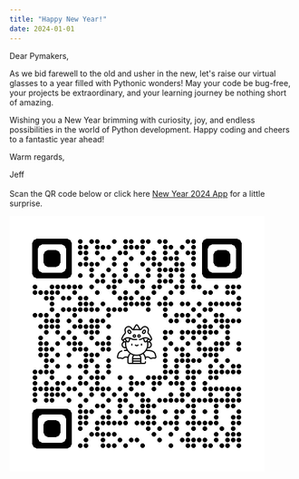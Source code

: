 ```yaml
---
title: "Happy New Year!"
date: 2024-01-01
---
```


Dear Pymakers,

As we bid farewell to the old and usher in the new, let's raise our virtual glasses to a year filled with Pythonic wonders! May your code be bug-free, your projects be extraordinary, and your learning journey be nothing short of amazing.

Wishing you a New Year brimming with curiosity, joy, and endless possibilities in the world of Python development. Happy coding and cheers to a fantastic year ahead!

Warm regards,

Jeff
<br><br>
Scan the QR code below or click here <a href="https://ny2024.vercel.app/" target="_blank">New Year 2024 App</a> for a little surprise.

<img src="/assets/ny2024.png">